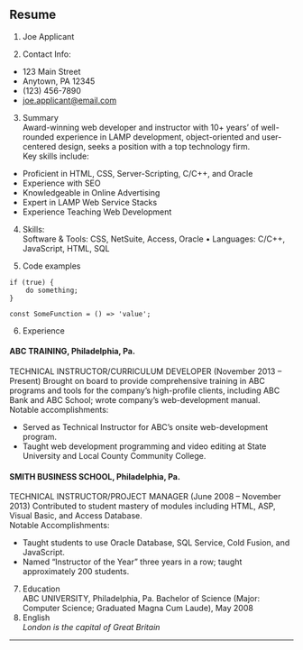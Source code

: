 ## Resume

1. Joe Applicant

2. Contact Info: 
* 123 Main Street
* Anytown, PA 12345
* (123) 456-7890
* [joe.applicant@email.com](mailto:joe.applicant@email.com) 

3. Summary  
Award-winning web developer and instructor with 10+ years’ of well-rounded experience in LAMP development, object-oriented and user-centered design, seeks a position with a top technology firm.  
Key skills include:
* Proficient in HTML, CSS, Server-Scripting, C/C++, and Oracle
* Experience with SEO
* Knowledgeable in Online Advertising
* Expert in LAMP Web Service Stacks
* Experience Teaching Web Development

4. Skills:  
Software & Tools: CSS, NetSuite, Access, Oracle • Languages: C/C++, JavaScript, HTML, SQL

5. Code examples 
```
if (true) {
    do something;
}
```  
```
const SomeFunction = () => 'value';
```  
6. Experience
#### ABC TRAINING, Philadelphia, Pa.
TECHNICAL INSTRUCTOR/CURRICULUM DEVELOPER (November 2013 – Present)
Brought on board to provide comprehensive training in ABC programs and tools for the company’s high-profile clients, including ABC Bank and ABC School; wrote company’s web-development manual.  
Notable accomplishments:
* Served as Technical Instructor for ABC’s onsite web-development program.
* Taught web development programming and video editing at State University and Local County Community College.
#### SMITH BUSINESS SCHOOL, Philadelphia, Pa.
TECHNICAL INSTRUCTOR/PROJECT MANAGER (June 2008 – November 2013)
Contributed to student mastery of modules including HTML, ASP, Visual Basic, and Access Database.  
Notable Accomplishments:
* Taught students to use Oracle Database, SQL Service, Cold Fusion, and JavaScript.
* Named “Instructor of the Year” three years in a row; taught approximately 200 students.  
7. Education  
ABC UNIVERSITY, Philadelphia, Pa.
Bachelor of Science (Major: Computer Science; Graduated Magna Cum Laude), May 2008  
8. English  
*London is the capital of Great Britain*

*** 